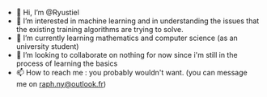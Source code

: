 - 👋 Hi, I’m @Ryustiel
- 👀 I’m interested in machine learning and in understanding the issues that the existing training algorithms are trying to solve.
- 🌱 I’m currently learning mathematics and computer science (as an university student)
- 💞️ I’m looking to collaborate on nothing for now since i'm still in the process of learning the basics
- 📫 How to reach me : you probably wouldn't want. (you can message me on raph.ny@outlook.fr)

<!---
Ryustiel/Ryustiel is a ✨ special ✨ repository because its `README.md` (this file) appears on your GitHub profile.
You can click the Preview link to take a look at your changes.
--->
